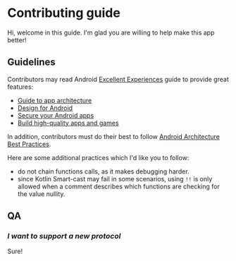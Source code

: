 # Contributing guide

Hi, welcome in this guide. I'm glad you are willing to help make this app better!

## Guidelines

Contributors may read
Android [Excellent Experiences](https://developer.android.com/quality/excellent) guide to provide
great features:

- [Guide to app architecture](https://developer.android.com/topic/architecture)
- [Design for Android](https://developer.android.com/design/ui)
- [Secure your Android apps](https://developer.android.com/security)
- [Build high-quality apps and games](https://developer.android.com/quality)

In addition, contributors must do their best to
follow [Android Architecture Best Practices](https://developer.android.com/topic/architecture/recommendations).

Here are some additional practices which I'd like you to follow:

- do not chain functions calls, as it makes debugging harder.
- since Kotlin Smart-cast may fail in some scenarios, using `!!` is only allowed when a comment
  describes which functions are checking for the value nullity.

## QA

### _I want to support a new protocol_

Sure!
